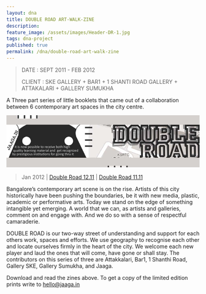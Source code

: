 ```yaml
---
layout: dna
title: DOUBLE ROAD ART-WALK-ZINE
description:
feature_image: /assets/images/Header-DR-1.jpg
tags: dna-project
published: true
permalink: /dna/double-road-art-walk-zine
---
```


<div class="kg-card-markdown"><blockquote>
<p>DATE : SEPT 2011 - FEB 2012</p>
<p>CLIENT : SKE GALLERY + BAR1 + 1 SHANTI ROAD GALLERY + ATTAKALARI + GALLERY SUMUKHA</p>
</blockquote>
<p>A Three part series of little booklets that came out of a collaboration between 6 contemporary art spaces in the city centre.</p>
<p><img src="/assets/images/Header-DR.jpg" alt="Header-DR"></p>
<blockquote>
<p>Jan 2012 | <a href="https://docs.google.com/open?id=0B3Ia7_x0nx6bYjRhMzZiY2MtNWIyMC00ZmQwLWI4MjMtNWQ0OWE0Zjg0ZGNk">Double Road 12.11</a> | <a href="https://docs.google.com/open?id=0B3Ia7_x0nx6bYzQ2ODQ2Y2EtOTI4OS00MGNiLTgzMGEtMTI3MzMzYWE5Zjc2">Double Road 11.11</a></p>
</blockquote>
<p>Bangalore’s contemporary art scene is on the rise. Artists of this city historically have been pushing the boundaries, be it with new media, plastic, academic or performative arts. Today we stand on the edge of something intangible yet emerging. A world that we can, as artists and galleries, comment on and engage with. And we do so with a sense of respectful camaraderie.</p>
<p>DOUBLE ROAD is our two-way street of understanding and support for each others work, spaces and efforts. We use geography to recognise each other and locate ourselves firmly in the heart of the city. We welcome each new player and laud the ones that will come, have gone or shall stay. The contributors on this series of three are Attakkalari, Bar1, 1 Shanthi Road, Gallery SKE, Gallery Sumukha, and Jaaga.</p>
<p>Download and read the zines above. To get a copy of the limited edition prints write to <a href="mailto:hello@jaaga.in">hello@jaaga.in</a></p>
</div>
